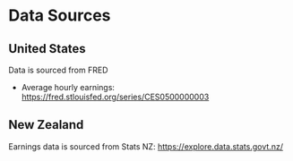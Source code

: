 # Data Sources

## United States
Data is sourced from FRED
- Average hourly earnings: https://fred.stlouisfed.org/series/CES0500000003

## New Zealand 
Earnings data is sourced from Stats NZ: https://explore.data.stats.govt.nz/
